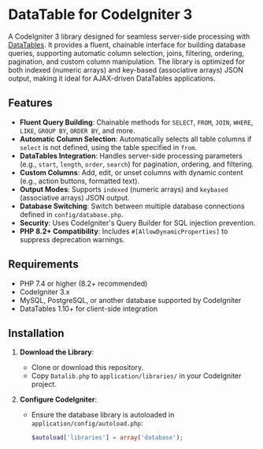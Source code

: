 # DataTable for CodeIgniter 3

A CodeIgniter 3 library designed for seamless server-side processing with [DataTables](https://datatables.net/). It provides a fluent, chainable interface for building database queries, supporting automatic column selection, joins, filtering, ordering, pagination, and custom column manipulation. The library is optimized for both indexed (numeric arrays) and key-based (associative arrays) JSON output, making it ideal for AJAX-driven DataTables applications.

## Features

- **Fluent Query Building**: Chainable methods for `SELECT`, `FROM`, `JOIN`, `WHERE`, `LIKE`, `GROUP BY`, `ORDER BY`, and more.
- **Automatic Column Selection**: Automatically selects all table columns if `select` is not defined, using the table specified in `from`.
- **DataTables Integration**: Handles server-side processing parameters (e.g., `start`, `length`, `order`, `search`) for pagination, ordering, and filtering.
- **Custom Columns**: Add, edit, or unset columns with dynamic content (e.g., action buttons, formatted text).
- **Output Modes**: Supports `indexed` (numeric arrays) and `keybased` (associative arrays) JSON output.
- **Database Switching**: Switch between multiple database connections defined in `config/database.php`.
- **Security**: Uses CodeIgniter's Query Builder for SQL injection prevention.
- **PHP 8.2+ Compatibility**: Includes `#[AllowDynamicProperties]` to suppress deprecation warnings.

## Requirements

- PHP 7.4 or higher (8.2+ recommended)
- CodeIgniter 3.x
- MySQL, PostgreSQL, or another database supported by CodeIgniter
- DataTables 1.10+ for client-side integration

## Installation

1. **Download the Library**:
   - Clone or download this repository.
   - Copy `Datalib.php` to `application/libraries/` in your CodeIgniter project.

2. **Configure CodeIgniter**:
   - Ensure the database library is autoloaded in `application/config/autoload.php`:
     ```php
     $autoload['libraries'] = array('database');
